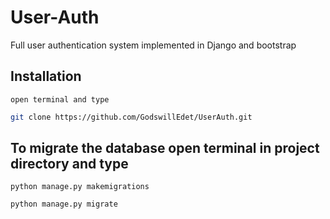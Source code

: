 # User-Auth
Full user authentication system implemented in Django and bootstrap

## Installation

`open terminal and type`

```bash
git clone https://github.com/GodswillEdet/UserAuth.git
```
## To migrate the database open terminal in project directory and type
`python manage.py makemigrations`

`python manage.py migrate`

    
